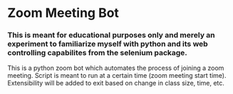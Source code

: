 # Zoom Meeting Bot
### This is meant for educational purposes only and merely an experiment to familiarize myself with python and its web controlling capabilites from the selenium package.
This is a python zoom bot which automates the process of joining a zoom meeting. Script is meant to run at a certain time (zoom meeting start time). Extensibility will be added to exit based on change in class size, time, etc. 
